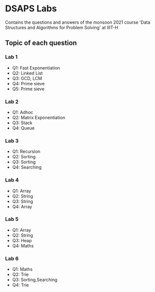 # DSAPS Labs

Contains the questions and answers of the monsoon 2021 course 'Data Structures and Algorithms for Problem Solving' at IIIT-H 

## Topic of each question

### Lab 1
- Q1: Fast Exponentiation
- Q2: Linked List
- Q3: GCD, LCM
- Q4: Prime sieve
- Q5: Prime sieve

### Lab 2
- Q1: Adhoc
- Q2: Matrix Exponentiation
- Q3: Stack
- Q4: Queue

### Lab 3
- Q1: Recursion
- Q2: Sorting
- Q3: Sorting
- Q4: Searching

### Lab 4
- Q1: Array
- Q2: String
- Q3: String
- Q4: Array

### Lab 5
- Q1: Array
- Q2: String
- Q3: Heap
- Q4: Maths

### Lab 6
- Q1: Maths
- Q2: Trie
- Q3: Sorting,Searching
- Q4: Trie
